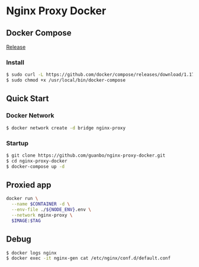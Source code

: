 # Nginx Proxy Docker 

## Docker Compose

[Release](https://github.com/docker/compose/releases)

### Install

```zsh
$ sudo curl -L https://github.com/docker/compose/releases/download/1.17.0/docker-compose-`uname -s`-`uname -m` -o /usr/local/bin/docker-compose
$ sudo chmod +x /usr/local/bin/docker-compose
```

## Quick Start

### Docker Network

```zsh
$ docker network create -d bridge nginx-proxy
```

### Startup

```zsh
$ git clone https://github.com/guanbo/nginx-proxy-docker.git
$ cd nginx-proxy-docker
$ docker-compose up -d
```

## Proxied app

```zsh
docker run \
  --name $CONTAINER -d \
  --env-file ./${NODE_ENV}.env \
  --network nginx-proxy \
  $IMAGE:$TAG
```

## Debug

```zsh
$ docker logs nginx
$ docker exec -it nginx-gen cat /etc/nginx/conf.d/default.conf
```